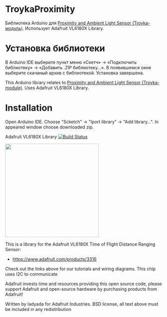 TroykaProximity
===============

Библиотека Arduino для [Proximity and Ambient Light Sensor (Troyka-модуль)](https://amperka.ru/product/troyka-proximity).
Использует Adafruit VL6180X Library.

Установка библиотеки
====================

В Arduino IDE выберите пункт меню «Скетч» → «Подключить библиотеку» →
«Добавить .ZIP библиотеку…». В появившемся окне выберите скачаный архив с
библиотекой. Установка завершена.

This Arduino library relates to [Proximity and Ambient Light Sensor (Troyka-module)](https://amperka.ru/product/troyka-proximity).
Uses Adafruit VL6180X Library.

Installation
====================

Open Arduino IDE. Choose "Scketch" → "Iport library" → "Add library…".
In appeared window choose downloaded zip.



Adafruit VL6180X Library [![Build Status](https://travis-ci.org/adafruit/Adafruit_VL6180X.svg?branch=master)](https://travis-ci.org/adafruit/Adafruit_VL6180X)

<img src="https://cdn-shop.adafruit.com/970x728/3316-00.jpg" height="300"/>

This is a library for the Adafruit VL6180X Time of Flight Distance Ranging Sensor:
  * https://www.adafruit.com/products/3316
 
Check out the links above for our tutorials and wiring diagrams. This chip uses I2C to communicate

Adafruit invests time and resources providing this open source code, please support Adafruit and open-source hardware by purchasing products from Adafruit!

Written by ladyada for Adafruit Industries. BSD license, all text above must be included in any redistribution
